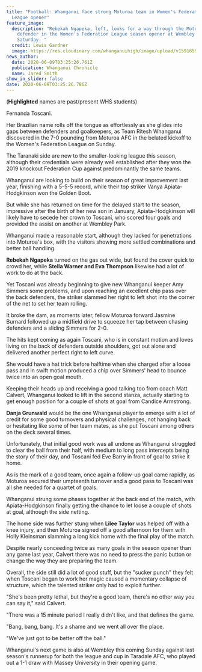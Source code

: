 ```yaml
---
title: "Football: Whanganui face strong Moturoa team in Women's Federation
  League opener"
feature_image:
  description: "Rebekah Ngapeka, left, looks for a way through the Moturoa
    defender in the Women's Federation League season opener at Wembley Park on
    Saturday. "
  credit: Lewis Gardner
  image: https://res.cloudinary.com/whanganuihigh/image/upload/v1591659863/News/Rebekah_Ngapeka._Chron_9.6.20_Photo_Lewis_Gardner.jpg
news_author:
  date: 2020-06-09T03:25:26.761Z
  publication: Whanganui Chronicle
  name: Jared Smith
show_in_slider: false
date: 2020-06-09T03:25:26.786Z
---
```

(**Highlighted** names are past/present WHS students)

Fernanda Toscani.

Her Brazilian name rolls off the tongue as effortlessly as she glides into gaps between defenders and goalkeepers, as Team Ritesh Whanganui discovered in the 7-0 pounding from Moturoa AFC in the belated kickoff to the Women's Federation League on Sunday.

The Taranaki side are new to the smaller-looking league this season, although their credentials were already well established after they won the 2019 knockout Federation Cup against predominantly the same teams.

Whanganui are looking to build on their season of great improvement last year, finishing with a 5-5-5 record, while their top striker Vanya Apiata-Hodgkinson won the Golden Boot.

But while she has returned on time for the delayed start to the season, impressive after the birth of her new son in January, Apiata-Hodgkinson will likely have to secede her crown to Toscani, who scored four goals and provided the assist on another at Wembley Park.

Whanganui made a reasonable start, although they lacked for penetrations into Moturoa's box, with the visitors showing more settled combinations and better ball handling.

**Rebekah Ngapeka** turned on the gas out wide, but found the cover quick to crowd her, while **Stella Warner and Eva Thompson** likewise had a lot of work to do at the back.

Yet Toscani was already beginning to give new Whanganui keeper Amy Simmers some problems, and upon reaching an excellent chip pass over the back defenders, the striker slammed her right to left shot into the corner of the net to set her team rolling.

It broke the dam, as moments later, fellow Moturoa forward Jasmine Burnard followed up a midfield drive to squeeze her tap between chasing defenders and a sliding Simmers for 2-0.

The hits kept coming as again Toscani, who is in constant motion and loves living on the back of defenders outside shoulders, got out alone and delivered another perfect right to left curve.

She would have a hat trick before halftime when she charged after a loose pass and in swift motion produced a chip over Simmers' head to bounce twice into an open goal mouth.

Keeping their heads up and receiving a good talking too from coach Matt Calvert, Whanganui looked to lift in the second stanza, actually starting to get enough position for a couple of shots at goal from Candice Armstrong.

**Danja Grunwald** would be the one Whanganui player to emerge with a lot of credit for some good turnovers and physical challenges, not hanging back or hesitating like some of her team mates, as she put Toscani among others on the deck several times.

Unfortunately, that initial good work was all undone as Whanganui struggled to clear the ball from their half, with medium to long pass intercepts being the story of their day, and Toscani fed Eve Barry in front of goal to strike it home.

As is the mark of a good team, once again a follow-up goal came rapidly, as Moturoa secured their umpteenth turnover and a good pass to Toscani was all she needed for a quartet of goals.

Whanganui strung some phases together at the back end of the match, with Apiata-Hodgkinson finally getting the chance to let loose a couple of shots at goal, although the side netting.

The home side was further stung when **Lilee Taylor** was helped off with a knee injury, and then Moturoa signed off a good afternoon for them with Holly Kleinsman slamming a long kick home with the final play of the match.

Despite nearly conceeding twice as many goals in the season opener than any game last year, Calvert there was no need to press the panic button or change the way they are preparing the team.

Overall, the side still did a lot of good stuff, but the "sucker punch" they felt when Toscani began to work her magic caused a momentary collapse of structure, which the talented striker only had to exploit further.

"She's been pretty lethal, but they're a good team, there's no other way you can say it," said Calvert.

"There was a 15 minute period I really didn't like, and that defines the game.

"Bang, bang, bang. It's a shame and we went all over the place.

"We've just got to be better off the ball."

Whanganui's next game is also at Wembley this coming Sunday against last season's runnerup for both the league and cup in Taradale AFC, who played out a 1-1 draw with Massey University in their opening game.